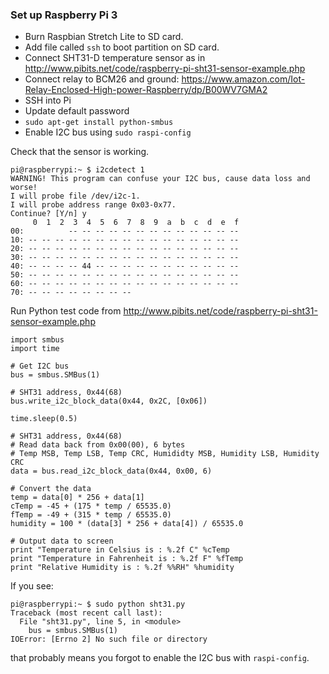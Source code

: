 ### Set up Raspberry Pi 3 ###

 * Burn Raspbian Stretch Lite to SD card.
 * Add file called `ssh` to boot partition on SD card.
 * Connect SHT31-D temperature sensor as in http://www.pibits.net/code/raspberry-pi-sht31-sensor-example.php
 * Connect relay to BCM26 and ground: https://www.amazon.com/Iot-Relay-Enclosed-High-power-Raspberry/dp/B00WV7GMA2
 * SSH into Pi
 * Update default password
 * `sudo apt-get install python-smbus`
 * Enable I2C bus using `sudo raspi-config`

Check that the sensor is working.

    pi@raspberrypi:~ $ i2cdetect 1
    WARNING! This program can confuse your I2C bus, cause data loss and worse!
    I will probe file /dev/i2c-1.
    I will probe address range 0x03-0x77.
    Continue? [Y/n] y
         0  1  2  3  4  5  6  7  8  9  a  b  c  d  e  f
    00:          -- -- -- -- -- -- -- -- -- -- -- -- --
    10: -- -- -- -- -- -- -- -- -- -- -- -- -- -- -- --
    20: -- -- -- -- -- -- -- -- -- -- -- -- -- -- -- --
    30: -- -- -- -- -- -- -- -- -- -- -- -- -- -- -- --
    40: -- -- -- -- 44 -- -- -- -- -- -- -- -- -- -- --
    50: -- -- -- -- -- -- -- -- -- -- -- -- -- -- -- --
    60: -- -- -- -- -- -- -- -- -- -- -- -- -- -- -- --
    70: -- -- -- -- -- -- -- --

Run Python test code from http://www.pibits.net/code/raspberry-pi-sht31-sensor-example.php

    import smbus
    import time

    # Get I2C bus
    bus = smbus.SMBus(1)

    # SHT31 address, 0x44(68)
    bus.write_i2c_block_data(0x44, 0x2C, [0x06])

    time.sleep(0.5)

    # SHT31 address, 0x44(68)
    # Read data back from 0x00(00), 6 bytes
    # Temp MSB, Temp LSB, Temp CRC, Humididty MSB, Humidity LSB, Humidity CRC
    data = bus.read_i2c_block_data(0x44, 0x00, 6)

    # Convert the data
    temp = data[0] * 256 + data[1]
    cTemp = -45 + (175 * temp / 65535.0)
    fTemp = -49 + (315 * temp / 65535.0)
    humidity = 100 * (data[3] * 256 + data[4]) / 65535.0

    # Output data to screen
    print "Temperature in Celsius is : %.2f C" %cTemp
    print "Temperature in Fahrenheit is : %.2f F" %fTemp
    print "Relative Humidity is : %.2f %%RH" %humidity

If you see:

    pi@raspberrypi:~ $ sudo python sht31.py
    Traceback (most recent call last):
      File "sht31.py", line 5, in <module>
        bus = smbus.SMBus(1)
    IOError: [Errno 2] No such file or directory

that probably means you forgot to enable the I2C bus with `raspi-config`.
